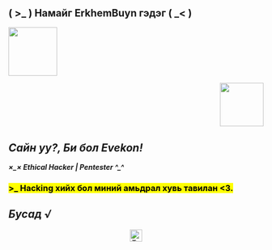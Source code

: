 <!-- #thunkn0n | #Evekon -->

### <big><b>( &gt;_ ) Намайг ErkhemBuyn гэдэг ( _&lt; )</b></big> ###

<p align="left"><a href="https://github.com/thunkx0x">
<img height="96" src="https://github-readme-stats.vercel.app/api?username=thunkx0x&layout=compact&show_icons=true&theme=merko&bg_color=000000&text_color=00ff00&border_color=00ff00&title_color=ff0000&border_radius=0.1&custom_title=thunkn0n+статистик!" /></a></p>
<p align="right">
<a href="https://github.com/thunkx0x"><img src="https://github-readme-stats.vercel.app/api/top-langs/?username=thunkx0x&layout=compact&theme=merko&border_color=00ff00&title_color=ff0000&text_color=00ff00&bg_color=000000&border_radius=0.1" height="86" />
</a></p>

<h2><b><em>Сайн уу?, Би бол Evekon!</em></b></h2>
<b><i>×_× Ethical Hacker | Pentester ^_^</i></b>
<h3><b><mark>&gt;_ Hacking хийх бол миний амьдрал хувь тавилан <3.</mark></b></h3>

<h2><b><em>Бусад √</em></b></h2>
<p align="center"><a href="https://github.com/thunkx0x"><img height="24" title="Тоологч" src="https://komarev.com/ghpvc/?username=thunkx0x&label=Хөтөчөөрөө+үзсэн+хүн+ба+бот&color=00ff00&style=flat-square" /></a></p>
